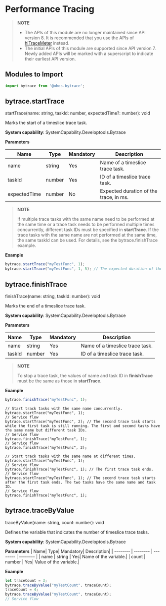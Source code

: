 # Performance Tracing

> **NOTE**
> - The APIs of this module are no longer maintained since API version 8. It is recommended that you use the APIs of [hiTraceMeter](js-apis-hitracemeter.md) instead.
> - The initial APIs of this module are supported since API version 7. Newly added APIs will be marked with a superscript to indicate their earliest API version.


## Modules to Import

 ```js
import bytrace from '@ohos.bytrace';
```



## bytrace.startTrace

startTrace(name: string, taskId: number, expectedTime?: number): void

Marks the start of a timeslice trace task.

**System capability**: SystemCapability.Developtools.Bytrace

**Parameters**

| Name| Type| Mandatory| Description|
| -------- | -------- | -------- | -------- |
| name | string | Yes| Name of a timeslice trace task.|
| taskId | number | Yes| ID of a timeslice trace task.|
| expectedTime | number | No| Expected duration of the trace, in ms.|

> **NOTE**
> 
> If multiple trace tasks with the same name need to be performed at the same time or a trace task needs to be performed multiple times concurrently, different task IDs must be specified in **startTrace**. If the trace tasks with the same name are not performed at the same time, the same taskId can be used. For details, see the bytrace.finishTrace example.

**Example**

 ```js
bytrace.startTrace("myTestFunc", 1);
bytrace.startTrace("myTestFunc", 1, 5); // The expected duration of the trace is 5 ms.
```


## bytrace.finishTrace

finishTrace(name: string, taskId: number): void

Marks the end of a timeslice trace task.

**System capability**: SystemCapability.Developtools.Bytrace

**Parameters**

| Name| Type| Mandatory| Description|
| -------- | -------- | -------- | -------- |
| name | string | Yes| Name of a timeslice trace task.|
| taskId | number | Yes| ID of a timeslice trace task.|

> **NOTE**
> 
> To stop a trace task, the values of name and task ID in **finishTrace** must be the same as those in **startTrace**.

**Example**

 ```js
bytrace.finishTrace("myTestFunc", 1);
```

```
// Start track tasks with the same name concurrently.
bytrace.startTrace("myTestFunc", 1);
// Service flow
bytrace.startTrace("myTestFunc", 2); // The second trace task starts while the first task is still running. The first and second tasks have the same name but different task IDs.
// Service flow
bytrace.finishTrace("myTestFunc", 1);
// Service flow
bytrace.finishTrace("myTestFunc", 2);
```

```
// Start track tasks with the same name at different times.
bytrace.startTrace("myTestFunc", 1);
// Service flow
bytrace.finishTrace("myTestFunc", 1); // The first trace task ends.
// Service flow
bytrace.startTrace("myTestFunc", 1); // The second trace task starts after the first task ends. The two tasks have the same name and task ID. 
// Service flow
bytrace.finishTrace("myTestFunc", 1);
```


## bytrace.traceByValue

traceByValue(name: string, count: number): void

Defines the variable that indicates the number of timeslice trace tasks.

**System capability**: SystemCapability.Developtools.Bytrace

**Parameters**
| Name| Type| Mandatory| Description|
| -------- | -------- | -------- | -------- |
| name | string | Yes| Name of the variable.|
| count | number | Yes| Value of the variable.|

**Example**

 ```js
let traceCount = 3;
bytrace.traceByValue("myTestCount", traceCount);
traceCount = 4;
bytrace.traceByValue("myTestCount", traceCount);
// Service flow
```
